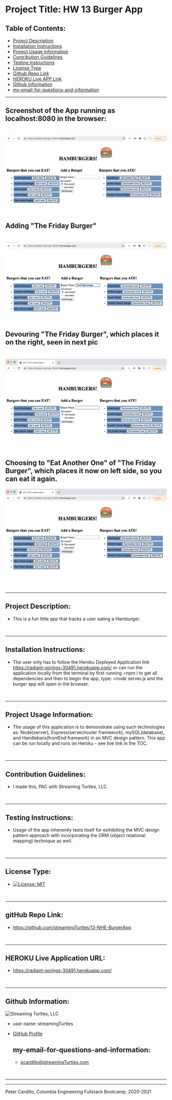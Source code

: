 
  # Project Title: HW 13 Burger App
    
  ## Table of Contents:
  - [Project Description](#project-description)
  - [Installation Instructions](#installation-instructions)
  - [Project Usage Information](#project-usage-information)
  - [Contribution Guidelines](#contribution-guidelines)
  - [Testing Instructions](#testing-instructions)
  - [License Type](#license-type)
  - [Github Repo Link](#github-repo-link)
  - [HEROKU Live APP Link](https://radiant-springs-30491.herokuapp.com/)
  - [Github Information](#github-information)
  - [my-email-for-questions-and-information](#my-email-for-questions-and-information)



  - - -
  ## Screenshot of the App running as localhost:8080 in the browser:
  ![Screenshot](public/assets/img/HW-13-Burger-pic-1.png)
  ===
  ## Adding "The Friday Burger"
  ![Screenshot](public/assets/img/HW-13-Burger-pic-2.png)
  ===
  ## Devouring "The Friday Burger", which places it on the right, seen in next pic
  ![Screenshot](public/assets/img/HW-13-Burger-pic-3.png)
  ===
  ## Choosing to "Eat Another One" of "The Friday Burger", which places it now on left side, so you can eat it again.
  ![Screenshot](public/assets/img/HW-13-Burger-pic-4.png)






  &nbsp;
  - - -
  ## Project Description:
  - This is a fun little app that tracks a user eating a Hamburger.

  &nbsp;
  - - -
  ## Installation Instructions:
  - The user only has to follow the Heroku Deployed Application link https://radiant-springs-30491.herokuapp.com/  or can run the application locally from the terminal by first running >npm i to get all dependencies and then to begin the app, type:  >node server.js  and the burger app will open in the browser.

  &nbsp;
  - - -
  ## Project Usage Information:
  - The usage of this application is to demonstrate using such technologies as: Node(server), Express(server/router framework), mySQL(database), and Handlebars(frontEnd framwork) in an MVC design pattern.  This app can be run locally and runs on Heroku - see live link in the TOC.

  &nbsp;
  - - -
  ## Contribution Guidelines:
  - I made this, PAC with Streaming Turtles, LLC

  &nbsp;
  - - -
  ## Testing Instructions:
  - Usage of the app inherently tests itself for exihibiting the MVC design pattern approach with incorporating the ORM (object relational mapping) technique as well.

  &nbsp;
  - - -
  ## License Type:
  - [![License: MIT](https://img.shields.io/badge/License-MIT-yellow.svg)](https://opensource.org/licenses/MIT)

  &nbsp;
  - - -
  ## gitHub Repo Link:
  - https://github.com/streamingTurtles/13-NHE-BurgerApp

  &nbsp;
  - - -
  ## HEROKU Live Application URL:
  - https://radiant-springs-30491.herokuapp.com/

  &nbsp;
  - - -
  ## Github Information:

  ![Streaming Turtles, LLC](https://avatars2.githubusercontent.com/u/1152009?v=4)
- user name: streamingTurtles
- [GitHub Profile](https://github.com/streamingTurtles)

  ## my-email-for-questions-and-information:
  - pcardillo@streamingTurtles.com  

  &nbsp;
- - -
- - -
Peter Cardillo, Columbia Engineering Fullstack Bootcamp, 2020-2021  

